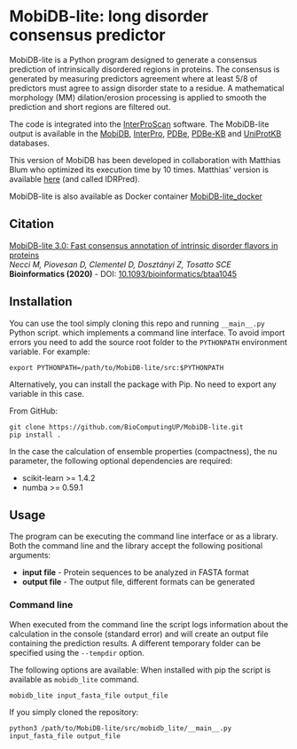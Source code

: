 # MobiDB-lite: long disorder consensus predictor

MobiDB-lite is a Python program designed to generate a consensus prediction of intrinsically disordered regions in proteins.
The consensus is generated by measuring predictors agreement where at least 5/8 of predictors must agree to assign disorder state to a
residue. A mathematical morphology (MM) dilation/erosion processing is applied to smooth the prediction and short regions are filtered out.

The code is integrated into the [InterProScan](https://www.ebi.ac.uk/interpro/download/InterProScan/) software. 
The MobiDB-lite output is available in the 
[MobiDB](https://mobidb.org), 
[InterPro](https://www.ebi.ac.uk/interpro/), 
[PDBe](https://www.ebi.ac.uk/pdbe/), 
[PDBe-KB](https://www.ebi.ac.uk/pdbe/pdbe-kb/) and 
[UniProtKB](https://www.uniprot.org/) 
databases.

This version of MobiDB has been developed in collaboration with Matthias Blum who optimized its execution time by 10 times. 
Matthias' version is available [here](https://github.com/matthiasblum/idrpred.git) (and called IDRPred).

MobiDB-lite is also available as Docker container [MobiDB-lite_docker](https://github.com/BioComputingUP/MobiDB-lite_docker)

## Citation

[MobiDB-lite 3.0: Fast consensus annotation of intrinsic disorder flavors in proteins](https://dx.doi.org/10.1093/bioinformatics/btaa1045)  
*Necci M, Piovesan D, Clementel D, Dosztányi Z, Tosatto SCE*  
**Bioinformatics (2020)** - DOI: [10.1093/bioinformatics/btaa1045](https://dx.doi.org/10.1093/bioinformatics/btaa1045)


## Installation
You can use the tool simply cloning this repo and running `__main__.py` Python script. 
which implements a command line interface.
To avoid import errors you need to add the source root folder 
to the `PYTHONPATH` environment variable. For example:

    export PYTHONPATH=/path/to/MobiDB-lite/src:$PYTHONPATH

Alternatively, you can install the package with Pip. No need to export any variable
in this case.

From GitHub:

    git clone https://github.com/BioComputingUP/MobiDB-lite.git
    pip install .


In the case the calculation of ensemble properties (compactness), the nu parameter, the following optional
dependencies are required:

* scikit-learn >= 1.4.2
* numba >= 0.59.1


## Usage

The program can be executing the command line interface or as a library.
Both the command line and the library accept the following positional arguments:

* **input file** - Protein sequences to be analyzed in FASTA format
* **output file** - The output file, different formats can be generated


### Command line

When executed from the command line the script logs information about the calculation in the console (standard error) and
will create an output file containing the prediction results. 
A different temporary folder can be specified using the `--tempdir` option. 

The following options are available:
When installed with pip the script is available as `mobidb_lite` command.

```bashcon
mobidb_lite input_fasta_file output_file 
```
If you simply cloned the repository:
```bashcon
python3 /path/to/MobiDB-lite/src/mobidb_lite/__main__.py input_fasta_file output_file 
```